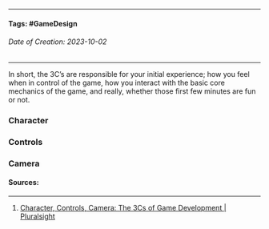 __________________________________________________________________________
#### **Tags:** #GameDesign 
###### *Date of Creation: 2023-10-02*
__________________________________________________________________________

In short, the 3C’s are responsible for your initial experience; how you feel when in control of the game, how you interact with the basic core mechanics of the game, and really, whether those first few minutes are fun or not.
### Character

### Controls
### Camera

#### Sources:
__________________________________________________________________________
1. [Character, Controls, Camera: The 3Cs of Game Development | Pluralsight](https://www.pluralsight.com/blog/film-games/character-controls-camera-3cs-game-development)
